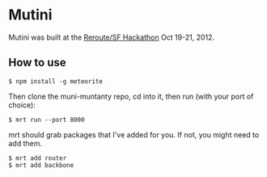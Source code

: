 # Mutini

Mutini was built at the [Reroute/SF Hackathon](http://hattery.com/reroute/) Oct 19-21, 2012.

## How to use

	$ npm install -g meteorite

Then clone the muni-muntanty repo, cd into it, then run (with your port of choice):

	$ mrt run --port 8000

mrt should grab packages that I've added for you. If not, you might need to add them.

	$ mrt add router
	$ mrt add backbone
